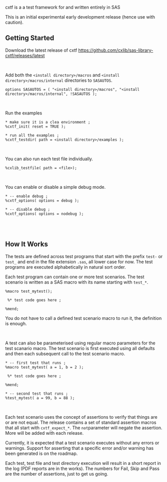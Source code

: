 
cxtf is a a test framework for and written entirely in SAS


This is an initial experimental early development release (hence use with caution).



## Getting Started

Download the latest release of cxtf https://github.com/cxlib/sas-library-cxtf/releases/latest

<br/>

Add both the `<install directory>/macros` and `<install directory>/macros/internal` directories to `SASAUTOS`.

```
options SASAUTOS = ( "<install directory>/macros", "<install directory>/macros/internal", !SASAUTOS );
```

<br/>

Run the examples

```
* make sure it is a clea environment ;
%cxtf_init( reset = TRUE );

* run all the examples ;
%cxtf_testdir( path = <install directory>/examples );
```

<br/>

You can also run each test file individually.

```
%cxlib_testfile( path = <file>); 
```

<br/>

You can enable or disable a simple debug mode.

```
* -- enable debug ;
%cxtf_options( options = debug );

* -- disable debug ;
%cxtf_options( options = nodebug );
```

<br/>
<br/>

## How It Works
The tests are defined across test programs that start with the prefix `test-` or
`test_` and end in the file extension `.sas`, all lower case for now. The test
programs are executed alphabetically in natural sort order. 

Each test program can contain one or more test scenarios. The test scenario is 
written as a SAS macro with its name starting with `test_*`. 

```
%macro test_mytest();

 %* test code goes here ;
 
%mend;
```

You do not have to call a defined test scenario macro to run it, the definition
is enough.

<br/>

A test can also be parameterised using regular macro parameters for the test 
scanario macro. The test scenario is first executed using all defaults and
then each subsequent call to the test scenario macro.

```
* -- first test that runs ;
%macro test_mytest( a = 1, b = 2 );

 %* test code goes here ;
 
%mend;

* -- second test that runs ;
%test_mytest( a = 99, b = 88 );
```

<br/>

Each test scenario uses the concept of assertions to verify that things are or
are not equal. The release contains a set of standard assertion macros that all
start with `cxtf_expect_*`. The `not`parameter will negate the assertion. More 
will be added with each release.

Currently, it is expected that a test scenario executes without any errors or
warnings. Support for asserting that a specific error and/or warning has been 
generated is on the roadmap.

Each test, test file and test directory execution will result in a short report 
in the log (PDF reports are in the works). The numbers for Fail, Skip and Pass 
are the number of assertions, just to get us going. 



